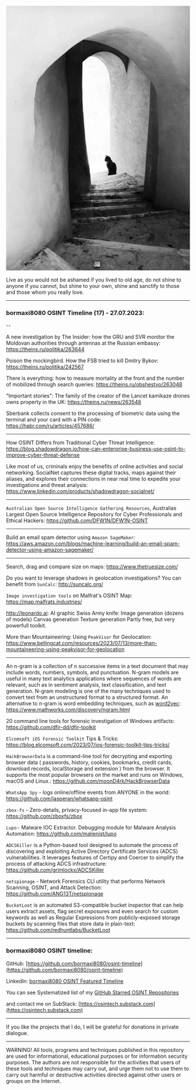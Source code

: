 ![alt text](img/17.jpg)

Live as you would not be ashamed if you lived to old age, do not shine to anyone if you cannot, but shine to your own, shine and sanctify to those and those whom you really love.

----
### bormaxi8080 OSINT Timeline (17) - 27.07.2023:

--

A new investigation by The Insider: how the GRU and SVR monitor the Moldovan authorities through antennas at the Russian embassy: https://theins.ru/politika/263644

Poison the mockingbird. How the FSB tried to kill Dmitry Bykov: https://theins.ru/politika/242567

There is everything: how to measure mortality at the front and the number of mobilized through search queries: https://theins.ru/obshestvo/263048

"Important stories": The family of the creator of the Lancet kamikaze drones owns property in the UK: https://theins.ru/news/263548

Sberbank collects consent to the processing of biometric data using the terminal and your card with a PIN code: https://habr.com/ru/articles/457686/

----

How OSINT Differs from Traditional Cyber Threat Intelligence: https://blog.shadowdragon.io/how-can-enterprise-business-use-osint-to-improve-cyber-threat-defense

Like most of us, criminals enjoy the benefits of online activities and social networking. SocialNet captures these digital tracks, maps against their aliases, and explores their connections in near real time to expedite your investigations and threat analysis: https://www.linkedin.com/products/shadowdragon-socialnet/

----

```Australian Open Source Intelligence Gathering Resources```, Australias Largest Open Source Intelligence Repository for Cyber Professionals and Ethical Hackers: https://github.com/DFW1N/DFW1N-OSINT

----

Build an email spam detector using ```Amazon SageMaker```: https://aws.amazon.com/blogs/machine-learning/build-an-email-spam-detector-using-amazon-sagemaker/

----

Search, drag and compare size on maps: https://www.thetruesize.com/

Do you want to leverage shadows in geolocation investigations? You can benefit from ```SunCalc```: http://suncalc.org/

```Image investigation tools``` on Malfrat's OSINT Map: https://map.malfrats.industries/

http://leonardo.ai: AI graphic Swiss Army knife: Image generation (dozens of models) Canvas generation Texture generation Partly free, but very powerfull toolkit.

More than Mountaineering: Using ```PeakVisor``` for Geolocation: https://www.bellingcat.com/resources/2023/07/13/more-than-mountaineering-using-peakvisor-for-geolocation

----

An n-gram is a collection of n successive items in a text document that may include words, numbers, symbols, and punctuation. N-gram models are useful in many text analytics applications where sequences of words are relevant, such as in sentiment analysis, text classification, and text generation. N-gram modeling is one of the many techniques used to convert text from an unstructured format to a structured format. An alternative to n-gram is word embedding techniques, such as [word2vec](https://www.mathworks.com/discovery/word2vec.html): https://www.mathworks.com/discovery/ngram.html

20 command line tools for forensic investigation of Windows artifacts: https://github.com/dfir-dd/dfir-toolkit

```Elcomsoft iOS Forensic Toolkit``` Tips & Tricks: https://blog.elcomsoft.com/2023/07/ios-forensic-toolkit-tips-tricks/

```HackBrowserData``` is a command-line tool for decrypting and exporting browser data ( passwords, history, cookies, bookmarks, credit cards, download records, localStorage and extension ) from the browser. It supports the most popular browsers on the market and runs on Windows, macOS and Linux.: https://github.com/moonD4rk/HackBrowserData

```WhatsApp Spy``` - logs online/offline events from ANYONE in the world: https://github.com/jasperan/whatsapp-osint

```zbox-fs``` - Zero-details, privacy-focused in-app file system: https://github.com/zboxfs/zbox

```Lupo``` -  Malware IOC Extractor. Debugging module for Malware Analysis Automation: https://github.com/malienist/lupo

```ADCSKiller``` is a Python-based tool designed to automate the process of discovering and exploiting Active Directory Certificate Services (ADCS) vulnerabilities. It leverages features of Certipy and Coercer to simplify the process of attacking ADCS infrastructure: https://github.com/grimlockx/ADCSKiller

```netspionage``` - Network Forensics CLI utility that performs Network Scanning, OSINT, and Attack Detection: https://github.com/ANG13T/netspionage

```BucketLoot``` is an automated S3-compatible bucket inspector that can help users extract assets, flag secret exposures and even search for custom keywords as well as Regular Expressions from publicly-exposed storage buckets by scanning files that store data in plain-text: https://github.com/redhuntlabs/BucketLoot

----
### bormaxi8080 OSINT timeline:

GitHub: [https://github.com/bormaxi8080/osint-timeline](https://github.com/bormaxi8080/osint-timeline)

LinkedIn: [bormaxi8080 OSINT Featured Timeline](https://www.linkedin.com/in/osintech/details/featured/)

You can see Systematized list of my [GitHub Starred OSINT Repositories](https://github.com/bormaxi8080/osint-repos-list)

and contact me on SubStack: [https://osintech.substack.com](https://osintech.substack.com)

----

If you like the projects that I do, I will be grateful for donations in private dialogue.

----

WARNING! All tools, programs and techniques published in this repository are used for informational, educational purposes or for information security purposes. The authors are not responsible for the activities that users of these tools and techniques may carry out, and urge them not to use them to carry out harmful or destructive activities directed against other users or groups on the Internet.